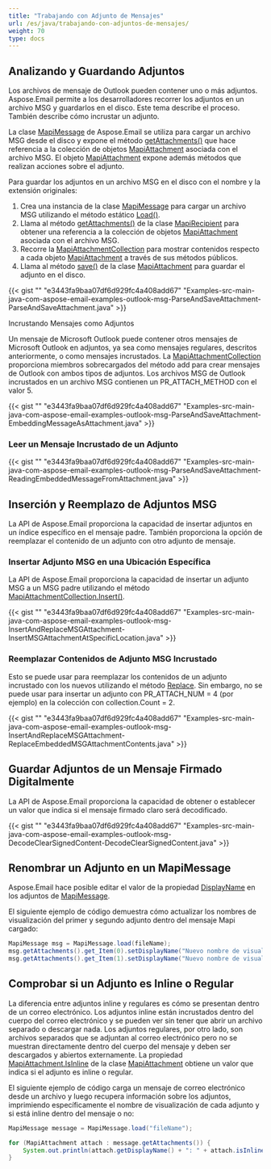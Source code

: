 ```yaml
---
title: "Trabajando con Adjunto de Mensajes"
url: /es/java/trabajando-con-adjuntos-de-mensajes/
weight: 70
type: docs
---
```


## **Analizando y Guardando Adjuntos**

Los archivos de mensaje de Outlook pueden contener uno o más adjuntos. Aspose.Email permite a los desarrolladores recorrer los adjuntos en un archivo MSG y guardarlos en el disco. Este tema describe el proceso. También describe cómo incrustar un adjunto.

La clase [MapiMessage](https://reference.aspose.com/email/java/com.aspose.email/mapimessage/) de Aspose.Email se utiliza para cargar un archivo MSG desde el disco y expone el método [getAttachments()](https://reference.aspose.com/email/java/com.aspose.email/mapimessage/#getAttachments--) que hace referencia a la colección de objetos [MapiAttachment](https://reference.aspose.com/email/java/com.aspose.email/mapiattachment/) asociada con el archivo MSG. El objeto [MapiAttachment](https://reference.aspose.com/email/java/com.aspose.email/mapiattachment/) expone además métodos que realizan acciones sobre el adjunto.

Para guardar los adjuntos en un archivo MSG en el disco con el nombre y la extensión originales:

1. Crea una instancia de la clase [MapiMessage](https://reference.aspose.com/email/java/com.aspose.email/mapimessage/) para cargar un archivo MSG utilizando el método estático [Load()](https://reference.aspose.com/email/java/com.aspose.email/mapimessage/#load-java.lang.String-).
2. Llama al método [getAttachments()](https://reference.aspose.com/email/java/com.aspose.email/mapimessage/#getAttachments--) de la clase [MapiRecipient](https://reference.aspose.com/email/java/com.aspose.email/mapirecipient/) para obtener una referencia a la colección de objetos [MapiAttachment](https://reference.aspose.com/email/java/com.aspose.email/mapiattachment/) asociada con el archivo MSG.
3. Recorre la [MapiAttachmentCollection](https://reference.aspose.com/email/java/com.aspose.email/mapiattachmentcollection/) para mostrar contenidos respecto a cada objeto [MapiAttachment](https://reference.aspose.com/email/java/com.aspose.email/mapiattachment/) a través de sus métodos públicos.
4. Llama al método [save()](https://reference.aspose.com/email/java/com.aspose.email/mapiattachment/#save-java.lang.String-) de la clase [MapiAttachment](https://reference.aspose.com/email/java/com.aspose.email/mapiattachment/) para guardar el adjunto en el disco.

{{< gist "" "e3443fa9baa07df6d929fc4a408add67" "Examples-src-main-java-com-aspose-email-examples-outlook-msg-ParseAndSaveAttachment-ParseAndSaveAttachment.java" >}}

Incrustando Mensajes como Adjuntos

Un mensaje de Microsoft Outlook puede contener otros mensajes de Microsoft Outlook en adjuntos, ya sea como mensajes regulares, descritos anteriormente, o como mensajes incrustados. La [MapiAttachmentCollection](https://reference.aspose.com/email/java/com.aspose.email/mapiattachmentcollection/) proporciona miembros sobrecargados del método add para crear mensajes de Outlook con ambos tipos de adjuntos. Los archivos MSG de Outlook incrustados en un archivo MSG contienen un PR_ATTACH_METHOD con el valor 5.

{{< gist "" "e3443fa9baa07df6d929fc4a408add67" "Examples-src-main-java-com-aspose-email-examples-outlook-msg-ParseAndSaveAttachment-EmbeddingMessageAsAttachment.java" >}}

### **Leer un Mensaje Incrustado de un Adjunto**

{{< gist "" "e3443fa9baa07df6d929fc4a408add67" "Examples-src-main-java-com-aspose-email-examples-outlook-msg-ParseAndSaveAttachment-ReadingEmbeddedMessageFromAttachment.java" >}}

## **Inserción y Reemplazo de Adjuntos MSG**

La API de Aspose.Email proporciona la capacidad de insertar adjuntos en un índice específico en el mensaje padre. También proporciona la opción de reemplazar el contenido de un adjunto con otro adjunto de mensaje.

### **Insertar Adjunto MSG en una Ubicación Específica**

La API de Aspose.Email proporciona la capacidad de insertar un adjunto MSG a un MSG padre utilizando el método [MapiAttachmentCollection.Insert()](https://reference.aspose.com/email/java/com.aspose.email/mapiattachmentcollection/#insert-int-java.lang.String-com.aspose.email.MapiMessage-).

{{< gist "" "e3443fa9baa07df6d929fc4a408add67" "Examples-src-main-java-com-aspose-email-examples-outlook-msg-InsertAndReplaceMSGAttachment-InsertMSGAttachmentAtSpecificLocation.java" >}}

### **Reemplazar Contenidos de Adjunto MSG Incrustado**

Esto se puede usar para reemplazar los contenidos de un adjunto incrustado con los nuevos utilizando el método [Replace](https://reference.aspose.com/email/java/com.aspose.email/mapiattachmentcollection/#replace-int-java.lang.String-com.aspose.email.MapiMessage-). Sin embargo, no se puede usar para insertar un adjunto con PR_ATTACH_NUM = 4 (por ejemplo) en la colección con collection.Count = 2.

{{< gist "" "e3443fa9baa07df6d929fc4a408add67" "Examples-src-main-java-com-aspose-email-examples-outlook-msg-InsertAndReplaceMSGAttachment-ReplaceEmbeddedMSGAttachmentContents.java" >}}

## **Guardar Adjuntos de un Mensaje Firmado Digitalmente**

La API de Aspose.Email proporciona la capacidad de obtener o establecer un valor que indica si el mensaje firmado claro será decodificado.

{{< gist "" "e3443fa9baa07df6d929fc4a408add67" "Examples-src-main-java-com-aspose-email-examples-outlook-msg-DecodeClearSignedContent-DecodeClearSignedContent.java" >}}

## **Renombrar un Adjunto en un MapiMessage**

Aspose.Email hace posible editar el valor de la propiedad [DisplayName](https://reference.aspose.com/email/java/com.aspose.email/mapiattachment/#setDisplayName-java.lang.String-) en los adjuntos de [MapiMessage](https://reference.aspose.com/email/java/com.aspose.email/mapiattachment/).

El siguiente ejemplo de código demuestra cómo actualizar los nombres de visualización del primer y segundo adjunto dentro del mensaje Mapi cargado:

```java
MapiMessage msg = MapiMessage.load(fileName);
msg.getAttachments().get_Item(0).setDisplayName("Nuevo nombre de visualización 1");
msg.getAttachments().get_Item(1).setDisplayName("Nuevo nombre de visualización 2");
```

## **Comprobar si un Adjunto es Inline o Regular**

La diferencia entre adjuntos inline y regulares es cómo se presentan dentro de un correo electrónico. Los adjuntos inline están incrustados dentro del cuerpo del correo electrónico y se pueden ver sin tener que abrir un archivo separado o descargar nada. Los adjuntos regulares, por otro lado, son archivos separados que se adjuntan al correo electrónico pero no se muestran directamente dentro del cuerpo del mensaje y deben ser descargados y abiertos externamente. La propiedad [MapiAttachment.IsInline](https://reference.aspose.com/email/java/com.aspose.email/mapiattachment/#isInline--) de la clase [MapiAttachment](https://reference.aspose.com/email/java/com.aspose.email/mapiattachment/) obtiene un valor que indica si el adjunto es inline o regular.

El siguiente ejemplo de código carga un mensaje de correo electrónico desde un archivo y luego recupera información sobre los adjuntos, imprimiendo específicamente el nombre de visualización de cada adjunto y si está inline dentro del mensaje o no:

```java
MapiMessage message = MapiMessage.load("fileName");

for (MapiAttachment attach : message.getAttachments()) {
    System.out.println(attach.getDisplayName() + ": " + attach.isInline());
}
```